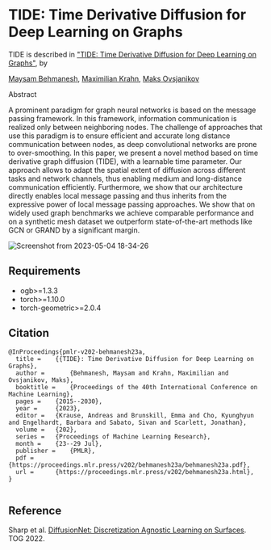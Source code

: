 # TIDE: Time Derivative Diffusion for Deep Learning on Graphs

TIDE is described in ["TIDE: Time Derivative Diffusion for Deep Learning on Graphs"](https://arxiv.org/pdf/2212.02483v2.pdf), by

[Maysam Behmanesh](https://maysambehmanesh.github.io/),
[Maximilian Krahn](https://scholar.google.com/citations?user=Dg5q7-QAAAAJ),
[Maks Ovsjanikov](https://www.lix.polytechnique.fr/~maks/)


Abstract

A prominent paradigm for graph neural networks is based on the message passing framework. In this framework, information communication is realized only between neighboring nodes. The challenge of approaches that use this paradigm is to ensure efficient and accurate long distance communication between nodes, as deep convolutional networks are prone to over-smoothing. In this paper, we present a novel method based on time derivative graph diffusion (TIDE), with a learnable time parameter. Our approach allows to adapt the spatial extent of diffusion across different tasks and network channels, thus enabling medium and long-distance communication efficiently. Furthermore, we show that our architecture directly enables local message passing and thus inherits from the expressive power of local message passing approaches. We show that on widely used graph benchmarks we achieve comparable performance and on a synthetic mesh dataset we outperform state-of-the-art methods like GCN or GRAND by a significant margin.


![Screenshot from 2023-05-04 18-34-26](https://user-images.githubusercontent.com/77163765/236268178-bd27bf21-db1f-4195-a097-20a30c18a7e8.png)


## Requirements
- ogb>=1.3.3
- torch>=1.10.0
- torch-geometric>=2.0.4

## Citation

```
@InProceedings{pmlr-v202-behmanesh23a,
  title = 	 {{TIDE}: Time Derivative Diffusion for Deep Learning on Graphs},
  author =       {Behmanesh, Maysam and Krahn, Maximilian and Ovsjanikov, Maks},
  booktitle = 	 {Proceedings of the 40th International Conference on Machine Learning},
  pages = 	 {2015--2030},
  year = 	 {2023},
  editor = 	 {Krause, Andreas and Brunskill, Emma and Cho, Kyunghyun and Engelhardt, Barbara and Sabato, Sivan and Scarlett, Jonathan},
  volume = 	 {202},
  series = 	 {Proceedings of Machine Learning Research},
  month = 	 {23--29 Jul},
  publisher =    {PMLR},
  pdf = 	 {https://proceedings.mlr.press/v202/behmanesh23a/behmanesh23a.pdf},
  url = 	 {https://proceedings.mlr.press/v202/behmanesh23a.html},
}


```

## Reference
Sharp et al. [DiffusionNet: Discretization Agnostic Learning on Surfaces](https://github.com/nmwsharp/diffusion-net). TOG 2022.
